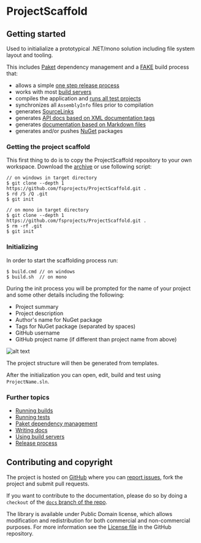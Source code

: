 # ProjectScaffold

## Getting started

Used to initialialize a prototypical .NET/mono solution including file system layout and tooling.

This includes [Paket](paket-package-management.html) dependency management and a [FAKE](fake-build.html) build process that: 

* allows a simple [one step release process](release-process.html)
* works with most [build servers](build-servers.html) 
* compiles the application and [runs all test projects](running-tests.html)
* synchronizes all ``AssemblyInfo`` files prior to compilation
* generates [SourceLinks](https://github.com/ctaggart/SourceLink)
* generates [API docs based on XML documentation tags](writing-docs.html#API-docs)
* generates [documentation based on Markdown files](writing-docs.html#Markdown-files)
* generates and/or pushes [NuGet](http://www.nuget.org) packages

### Getting the project scaffold

This first thing to do is to copy the ProjectScaffold repository to your own workspace.
Download the [archive](https://github.com/fsprojects/ProjectScaffold/archive/master.zip) or use following script:

    // on windows in target directory
    $ git clone --depth 1 https://github.com/fsprojects/ProjectScaffold.git .
    $ rd /S /Q .git
    $ git init
    
    // on mono in target directory
    $ git clone --depth 1 https://github.com/fsprojects/ProjectScaffold.git .
    $ rm -rf .git
    $ git init


### Initializing

In order to start the scaffolding process run:

    $ build.cmd // on windows
    $ build.sh  // on mono

During the init process you will be prompted for the name of your project and some other details including the following:

* Project summary
* Project description
* Author's name for NuGet package
* Tags for NuGet package (separated by spaces)
* GitHub username
* GitHub project name (if different than project name from above)

![alt text](img/init-script.png "Init script asking for project details")

The project structure will then be generated from templates.

After the initialization you can open, edit, build and test using ``ProjectName.sln``.
 
### Further topics

* [Running builds](fake-build.html)
* [Running tests](running-tests.html)
* [Paket dependency management](paket-package-management.html)
* [Writing docs](writing-docs.html)
* [Using build servers](build-servers.html)
* [Release process](release-process.html)

## Contributing and copyright

The project is hosted on [GitHub][gh] where you can [report issues][issues], fork the project and submit pull requests.

If you want to contribute to the documentation, please do so by doing a ``checkout`` of the [``docs`` branch of the repo](https://github.com/fsprojects/ProjectScaffold/tree/docs).

The library is available under Public Domain license, which allows modification and
redistribution for both commercial and non-commercial purposes. For more information see the
[License file][license] in the GitHub repository.

  [content]: https://github.com/fsprojects/FSharp.ProjectScaffold/tree/master/docs/content
  [gh]: https://github.com/fsprojects/FSharp.ProjectScaffold
  [issues]: https://github.com/fsprojects/FSharp.ProjectScaffold/issues
  [license]: https://github.com/fsprojects/FSharp.ProjectScaffold/blob/master/LICENSE.txt
